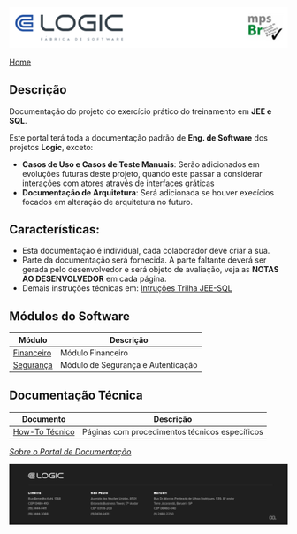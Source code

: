 ![Cabecalho](ReadMe-Anexos/Cabecalho.png)

[Home](ReadMe.md)

## Descrição

Documentação do projeto do exercício prático do treinamento em **JEE e SQL**.

Este portal terá toda a documentação padrão de **Eng. de Software** dos projetos **Logic**, exceto:
- **Casos de Uso e Casos de Teste Manuais**: Serão adicionados em evoluções futuras deste projeto, quando este passar a considerar interações com atores através de interfaces gráticas
- **Documentação de Arquitetura**: Será adicionada se houver execícios focados em alteração de arquitetura no futuro.

## Características:

- Esta documentação é individual, cada colaborador deve criar a sua.
- Parte da documentação será fornecida. A parte faltante deverá ser gerada pelo desenvolvedor e será objeto de avaliação, veja as **NOTAS AO DESENVOLVEDOR** em cada página.
- Demais instruções técnicas em: [Intruções Trilha JEE-SQL](How-To-Tecnico/Intrucoes-Trilha-JEE-SQL/Intrucoes-Trilha-JEE-SQL.md)

## Módulos do Software

| Módulo                                               | Descrição                          |
|------------------------------------------------------|------------------------------------|
| [Financeiro](Modulo-Financeiro/Modulo-Financeiro.md) | Módulo Financeiro                  |
| [Segurança](Modulo-Seguranca/Modulo-Seguranca.md)    | Módulo de Segurança e Autenticação |


## Documentação Técnica

| Documento                                                                                       | Descrição                                      |
|-------------------------------------------------------------------------------------------------|------------------------------------------------|
| [How-To Técnico](How-To-Tecnico/How-To-Tecnico.md)                                              | Páginas com procedimentos técnicos específicos |


_[Sobre o Portal de Documentação](About/About.md)_


![Rodape](ReadMe-Anexos/Rodape.png)
